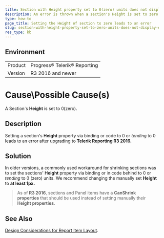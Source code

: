 ```yaml
---
title: Section with Height property set to 0(zero) units does not display data
description: An error is thrown when a section's Height is set to zero.
type: how-to
page_title: Setting the Height of section to zero leads to an error
slug: section-with-height-property-set-to-zero-units-does-not-display-data
res_type: kb
---
```


## Environment
<table>
	<tr>
		<td>Product</td>
		<td>Progress® Telerik® Reporting</td>
	</tr>
	<tr>
		<td>Version</td>
		<td>R3 2016 and newer</td>
	</tr>
</table> 

# Cause\Possible Cause(s)

A Section's **Height** is set to 0(zero).

## Description

Setting a section's **Height** property via binding or code to 0 or *tending* to 0 leads to an error after upgrading to **Telerik Reporting R3 2016**.
  
## Solution  

In older versions, a commonly used workaround for shrinking sections was to set the sections' **Height** property via binding or in code behind to 0 or *tending* to 0 (zero) units. We recommend changing the manually set **Height** to **at least 1px.**  
  
> As of **R3 2016**, sections and Panel items have a **CanShrink properties** that should be used instead of setting manually their **Height properties**. 
 
## See Also

[Design Considerations for Report Item Layout](../designing-reports-design-considerations-report-layout).  
